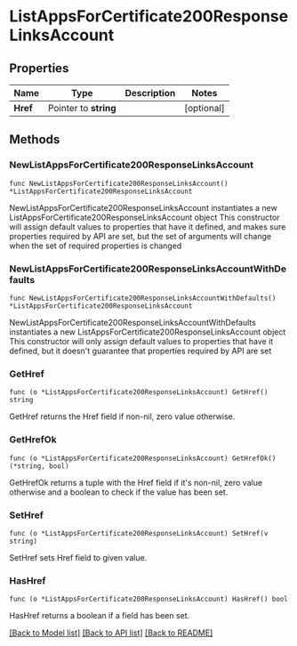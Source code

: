# ListAppsForCertificate200ResponseLinksAccount

## Properties

Name | Type | Description | Notes
------------ | ------------- | ------------- | -------------
**Href** | Pointer to **string** |  | [optional] 

## Methods

### NewListAppsForCertificate200ResponseLinksAccount

`func NewListAppsForCertificate200ResponseLinksAccount() *ListAppsForCertificate200ResponseLinksAccount`

NewListAppsForCertificate200ResponseLinksAccount instantiates a new ListAppsForCertificate200ResponseLinksAccount object
This constructor will assign default values to properties that have it defined,
and makes sure properties required by API are set, but the set of arguments
will change when the set of required properties is changed

### NewListAppsForCertificate200ResponseLinksAccountWithDefaults

`func NewListAppsForCertificate200ResponseLinksAccountWithDefaults() *ListAppsForCertificate200ResponseLinksAccount`

NewListAppsForCertificate200ResponseLinksAccountWithDefaults instantiates a new ListAppsForCertificate200ResponseLinksAccount object
This constructor will only assign default values to properties that have it defined,
but it doesn't guarantee that properties required by API are set

### GetHref

`func (o *ListAppsForCertificate200ResponseLinksAccount) GetHref() string`

GetHref returns the Href field if non-nil, zero value otherwise.

### GetHrefOk

`func (o *ListAppsForCertificate200ResponseLinksAccount) GetHrefOk() (*string, bool)`

GetHrefOk returns a tuple with the Href field if it's non-nil, zero value otherwise
and a boolean to check if the value has been set.

### SetHref

`func (o *ListAppsForCertificate200ResponseLinksAccount) SetHref(v string)`

SetHref sets Href field to given value.

### HasHref

`func (o *ListAppsForCertificate200ResponseLinksAccount) HasHref() bool`

HasHref returns a boolean if a field has been set.


[[Back to Model list]](../README.md#documentation-for-models) [[Back to API list]](../README.md#documentation-for-api-endpoints) [[Back to README]](../README.md)


